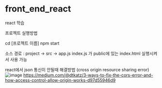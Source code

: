 # front_end_react
react 학습

프로젝트 실행방법

cd [프로젝트 이름]
npm start

소스 경로 : project -> src -> app.js
index.js 가 public에 있는 index.html 실행시켜서 사용 가능



react에서 json 통신이 안될때 해결방법 (cross origin resource sharing error)
![image](https://user-images.githubusercontent.com/46347052/117524410-1a203280-aff8-11eb-9264-3e6c389ea49b.png)
https://medium.com/@dtkatz/3-ways-to-fix-the-cors-error-and-how-access-control-allow-origin-works-d97d55946d9
